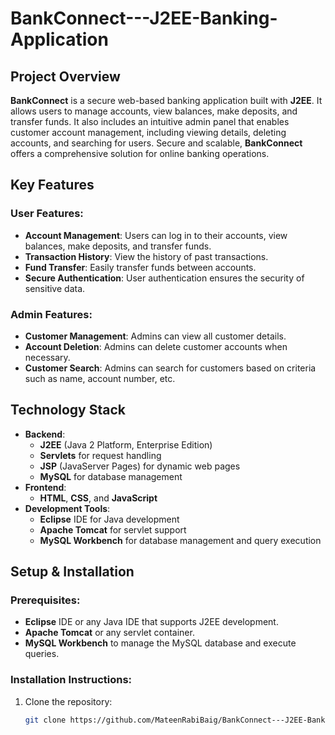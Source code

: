 # BankConnect---J2EE-Banking-Application

## Project Overview

**BankConnect** is a secure web-based banking application built with **J2EE**. It allows users to manage accounts, view balances, make deposits, and transfer funds. It also includes an intuitive admin panel that enables customer account management, including viewing details, deleting accounts, and searching for users. Secure and scalable, **BankConnect** offers a comprehensive solution for online banking operations.

## Key Features

### User Features:
- **Account Management**: Users can log in to their accounts, view balances, make deposits, and transfer funds.
- **Transaction History**: View the history of past transactions.
- **Fund Transfer**: Easily transfer funds between accounts.
- **Secure Authentication**: User authentication ensures the security of sensitive data.

### Admin Features:
- **Customer Management**: Admins can view all customer details.
- **Account Deletion**: Admins can delete customer accounts when necessary.
- **Customer Search**: Admins can search for customers based on criteria such as name, account number, etc.

## Technology Stack

- **Backend**: 
  - **J2EE** (Java 2 Platform, Enterprise Edition)
  - **Servlets** for request handling
  - **JSP** (JavaServer Pages) for dynamic web pages
  - **MySQL** for database management
- **Frontend**: 
  - **HTML**, **CSS**, and **JavaScript**
- **Development Tools**:
  - **Eclipse** IDE for Java development
  - **Apache Tomcat** for servlet support
  - **MySQL Workbench** for database management and query execution

## Setup & Installation

### Prerequisites:
- **Eclipse** IDE or any Java IDE that supports J2EE development.
- **Apache Tomcat** or any servlet container.
- **MySQL Workbench** to manage the MySQL database and execute queries.

### Installation Instructions:
1. Clone the repository:
   ```bash
   git clone https://github.com/MateenRabiBaig/BankConnect---J2EE-Banking-Application.git

